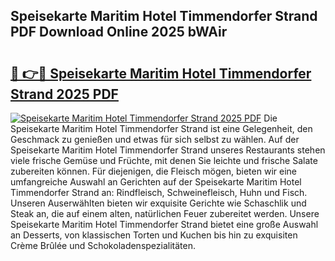 ## Speisekarte Maritim Hotel Timmendorfer Strand PDF Download Online 2025 bWAir

# <h2><a href="http://gc9bkok.nevu.top/?p=Speisekarte+Maritim+Hotel+Timmendorfer+Strand">🔗 👉🔴 Speisekarte Maritim Hotel Timmendorfer Strand 2025 PDF</a></h2>

[![Speisekarte Maritim Hotel Timmendorfer Strand 2025 PDF](https://i.imgur.com/dBaPXMq.png)](http://gc9bkok.nevu.top/?p=Speisekarte+Maritim+Hotel+Timmendorfer+Strand)
Die Speisekarte Maritim Hotel Timmendorfer Strand ist eine Gelegenheit, den Geschmack zu genießen und etwas für sich selbst zu wählen. Auf der Speisekarte Maritim Hotel Timmendorfer Strand unseres Restaurants stehen viele frische Gemüse und Früchte, mit denen Sie leichte und frische Salate zubereiten können. Für diejenigen, die Fleisch mögen, bieten wir eine umfangreiche Auswahl an Gerichten auf der Speisekarte Maritim Hotel Timmendorfer Strand an: Rindfleisch, Schweinefleisch, Huhn und Fisch. Unseren Auserwählten bieten wir exquisite Gerichte wie Schaschlik und Steak an, die auf einem alten, natürlichen Feuer zubereitet werden. Unsere Speisekarte Maritim Hotel Timmendorfer Strand bietet eine große Auswahl an Desserts, von klassischen Torten und Kuchen bis hin zu exquisiten Crème Brûlée und Schokoladenspezialitäten.
